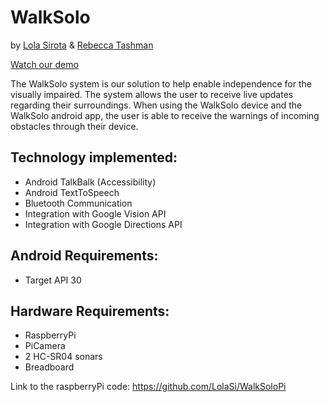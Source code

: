 # WalkSolo 
by [Lola Sirota](https://github.com/LolaSi) & [Rebecca Tashman](https://github.com/tashmanr)

[Watch our demo](https://youtu.be/FM5iu6QRGuI)


The WalkSolo system is our solution to help enable independence for the visually impaired. The system allows the user to receive live updates regarding their surroundings. When using the WalkSolo device and the WalkSolo android app, the user is able to receive the warnings of incoming obstacles through their device.


## Technology implemented:
- Android TalkBalk (Accessibility)
- Android TextToSpeech
- Bluetooth Communication
- Integration with Google Vision API 
- Integration with Google Directions API

## Android Requirements:
- Target API 30

## Hardware Requirements:
- RaspberryPi
- PiCamera
- 2 HC-SR04 sonars
- Breadboard

Link to the raspberryPi code: https://github.com/LolaSi/WalkSoloPi

